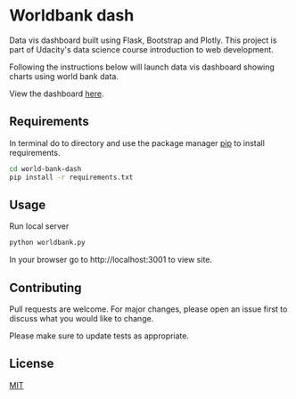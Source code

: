 # Worldbank dash

Data vis dashboard built using Flask, Bootstrap and Plotly. This project is part of Udacity's data science course introduction to web development.

Following the instructions below will launch data vis dashboard showing charts using world bank data.

View the dashboard [here](https://world-bank-dash.herokuapp.com/).

## Requirements

In terminal do to directory and use the package manager [pip](https://pip.pypa.io/en/stable/) to install requirements.

```bash
cd world-bank-dash
pip install -r requirements.txt
```

## Usage
Run local server

```bash
python worldbank.py
```
In your browser go to http://localhost:3001 to view site.

## Contributing
Pull requests are welcome. For major changes, please open an issue first to discuss what you would like to change.

Please make sure to update tests as appropriate.

## License
[MIT](https://choosealicense.com/licenses/mit/)
